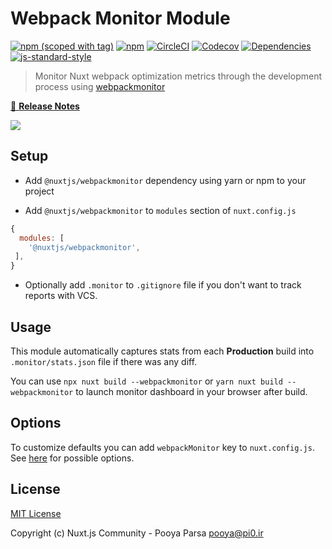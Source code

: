 # Webpack Monitor Module

[![npm (scoped with tag)](https://img.shields.io/npm/v/@nuxtjs/webpackmonitor/latest.svg?style=flat-square)](https://npmjs.com/package/@nuxtjs/webpackmonitor)
[![npm](https://img.shields.io/npm/dt/@nuxtjs/webpackmonitor.svg?style=flat-square)](https://npmjs.com/package/@nuxtjs/webpackmonitor)
[![CircleCI](https://img.shields.io/circleci/project/github/nuxt-community/webpackmonitor-module.svg?style=flat-square)](https://circleci.com/gh/nuxt-community/webpackmonitor-module)
[![Codecov](https://img.shields.io/codecov/c/github/nuxt-community/webpackmonitor-module.svg?style=flat-square)](https://codecov.io/gh/nuxt-community/webpackmonitor-module)
[![Dependencies](https://david-dm.org/nuxt-community/webpackmonitor-module/status.svg?style=flat-square)](https://david-dm.org/nuxt-community/webpackmonitor-module)
[![js-standard-style](https://img.shields.io/badge/code_style-standard-brightgreen.svg?style=flat-square)](http://standardjs.com)

> Monitor Nuxt webpack optimization metrics through the development process using [webpackmonitor](https://github.com/webpackmonitor/webpackmonitor)

[📖 **Release Notes**](./CHANGELOG.md)

<img src="https://camo.githubusercontent.com/acb0c92759578da7cbbdcd38a57fa682bedcc83b/68747470733a2f2f726f6163686a632e6769746875622e696f2f6d61696e332e676966"/>

## Setup
- Add `@nuxtjs/webpackmonitor` dependency using yarn or npm to your project

- Add `@nuxtjs/webpackmonitor` to `modules` section of `nuxt.config.js`

```js
{
  modules: [
    '@nuxtjs/webpackmonitor',
 ],
}
```

- Optionally add `.monitor` to `.gitignore` file if you don't want to track reports with VCS.

## Usage

This module automatically captures stats from each **Production** build into `.monitor/stats.json` file if there was any diff.

You can use `npx nuxt build --webpackmonitor` or `yarn nuxt build --webpackmonitor` to launch monitor dashboard in your browser after build.

## Options

To customize defaults you can add `webpackMonitor` key to `nuxt.config.js`.
See [here](https://github.com/webpackmonitor/webpackmonitor) for possible options.

## License

[MIT License](./LICENSE)

Copyright (c) Nuxt.js Community - Pooya Parsa <pooya@pi0.ir>
